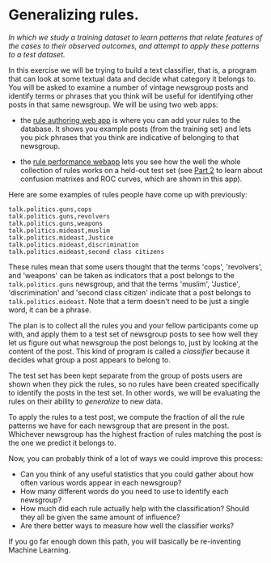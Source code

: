 
# Generalizing rules.

_In which we study a training dataset to learn patterns that relate features of the cases to their observed outcomes, and attempt to apply these patterns to a test dataset._

In this exercise we will be trying to build a text classifier, that is, a program that can look at some textual data and decide what category it belongs to. You will be asked to examine a number of vintage newsgroup posts and identify terms or phrases that you think will be useful for identifying other posts in that same newsgroup. We will be using two web apps:

* the [rule authoring web app](https://marinchapp10.azurewebsites.net/) is where you can add your rules to the database. It shows you example posts (from the training set) and lets you pick phrases that you think are indicative of belonging to that newsgroup.

* the [rule performance webapp](https://ml4managers.shinyapps.io/evaluate_rules/) lets you see how the well the whole collection of rules works on a held-out test set
(see [Part 2](../Part_2) to learn about confusion matrixes and ROC curves, which are shown in this app).

Here are some examples of rules people have come up with previously:
```
talk.politics.guns,cops
talk.politics.guns,revolvers
talk.politics.guns,weapons
talk.politics.mideast,muslim
talk.politics.mideast,Justice
talk.politics.mideast,discrimination
talk.politics.mideast,second class citizens
```
These rules mean that some users thought that the terms 'cops', 'revolvers', and 'weapons' can be taken as indicators that a post belongs to the `talk.politics.guns` newsgroup, and that the terms 'muslim', 'Justice', 'discrimination' and 'second class citizen' indicate that a post belongs to `talk.politics.mideast`. Note that a term doesn't need to be just a single word, it can be a phrase.

The plan is to collect all the rules you and your fellow participants come up with, and apply them to a test set of newsgroup posts to see how well they let us figure out what newsgroup the post belongs to, just by looking at the content of the post. This kind of program is called a _classifier_ because it decides what group a post appears to belong to.

The test set has been kept separate from the group of posts users are shown when they pick the rules, so no rules have been created specifically to identify the posts in the test set. In other words, we will be evaluating the rules on their ability to *generalize* to new data.

To apply the rules to a test post, we compute the fraction of all the rule patterns we have for each newsgroup that are present in the post. Whichever newsgroup has the highest fraction of rules matching the post is the one we predict it belongs to.

Now, you can probably think of a lot of ways we could improve this process:

* Can you think of any useful statistics that you could gather about how often various words appear in each newsgroup? 
* How many different words do you need to use to identify each newsgroup? 
* How much did each rule actually help with the classification? Should they all be given the same amount of influence?
* Are there better ways to measure how well the classifier works? 


If you go far enough down this path, you will basically be re-inventing Machine Learning.
